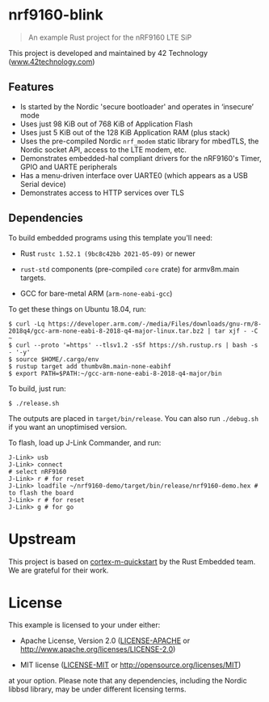 # nrf9160-blink

> An example Rust project for the nRF9160 LTE SiP

This project is developed and maintained by 42 Technology (www.42technology.com)

## Features

* Is started by the Nordic 'secure bootloader' and operates in ‘insecure’ mode
* Uses just 98 KiB out of 768 KiB of Application Flash
* Uses just 5 KiB out of the 128 KiB Application RAM (plus stack)
* Uses the pre-compiled Nordic `nrf_modem` static library for mbedTLS, the
  Nordic socket API, access to the LTE modem, etc.
* Demonstrates embedded-hal compliant drivers for the nRF9160's Timer, GPIO and
  UARTE peripherals
* Has a menu-driven interface over UARTE0 (which appears as a USB Serial device)
* Demonstrates access to HTTP services over TLS

## Dependencies

To build embedded programs using this template you'll need:

- Rust `rustc 1.52.1 (9bc8c42bb 2021-05-09)` or newer

- `rust-std` components (pre-compiled `core` crate) for armv8m.main targets.

- GCC for bare-metal ARM (`arm-none-eabi-gcc`)

To get these things on Ubuntu 18.04, run:

``` console
$ curl -Lq https://developer.arm.com/-/media/Files/downloads/gnu-rm/8-2018q4/gcc-arm-none-eabi-8-2018-q4-major-linux.tar.bz2 | tar xjf - -C ~
$ curl --proto '=https' --tlsv1.2 -sSf https://sh.rustup.rs | bash -s - '-y'
$ source $HOME/.cargo/env
$ rustup target add thumbv8m.main-none-eabihf
$ export PATH=$PATH:~/gcc-arm-none-eabi-8-2018-q4-major/bin
```

To build, just run:

```console
$ ./release.sh
```

The outputs are placed in `target/bin/release`. You can also run `./debug.sh`
if you want an unoptimised version.

To flash, load up J-Link Commander, and run:

```
J-Link> usb
J-Link> connect
# select nRF9160
J-Link> r # for reset
J-Link> loadfile ~/nrf9160-demo/target/bin/release/nrf9160-demo.hex # to flash the board
J-Link> r # for reset
J-Link> g # for go
```

# Upstream

This project is based on
[cortex-m-quickstart](https://github.com/rust-embedded/cortex-m-quickstart) by
the Rust Embedded team. We are grateful for their work.

# License

This example is licensed to your under either:

- Apache License, Version 2.0 ([LICENSE-APACHE](LICENSE-APACHE) or
  http://www.apache.org/licenses/LICENSE-2.0)

- MIT license ([LICENSE-MIT](LICENSE-MIT) or http://opensource.org/licenses/MIT)

at your option. Please note that any dependencies, including the Nordic libbsd library,
may be under different licensing terms.

